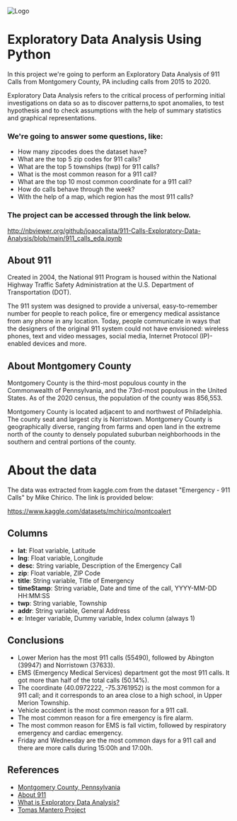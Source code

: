 
![Logo](https://images.squarespace-cdn.com/content/v1/51dc541ce4b03ebab8c5c88c/1472239169814-XBT5J2JNIYW8B3BSX5F7/image-asset.jpeg?format=1000w)


# Exploratory Data Analysis Using Python


In this project we're going to perform an Exploratory Data Analysis
of 911 Calls from Montgomery County, PA including calls from 2015 to 2020.

Exploratory Data Analysis refers to the critical process of performing 
initial investigations on data so as to discover patterns,to spot anomalies,
to test hypothesis and to check assumptions with the help of summary statistics 
and graphical representations.

### We're going to answer some questions, like:
- How many zipcodes does the dataset have?
- What are the top 5 zip codes for 911 calls?
- What are the top 5 townships (twp) for 911 calls?
- What is the most common reason for a 911 call? 
- What are the top 10 most common coordinate for a 911 call?
- How do calls behave through the week?
- With the help of a map, which region has the most 911 calls?

### The project can be accessed through the link below.

http://nbviewer.org/github/joaocalista/911-Calls-Exploratory-Data-Analysis/blob/main/911_calls_eda.ipynb

## About 911
Created in 2004, the National 911 Program is housed within the National Highway 
Traffic Safety Administration at the U.S. Department of Transportation (DOT).

The 911 system was designed to provide a universal, easy-to-remember number 
for people to reach police, fire or emergency medical assistance from any 
phone in any location. Today, people communicate in ways that the designers 
of the original 911 system could not have envisioned: wireless phones, text 
and video messages, social media, Internet Protocol (IP)-enabled devices and more.

## About Montgomery County
Montgomery County is the third-most populous county in the Commonwealth of 
Pennsylvania, and the 73rd-most populous in the United States. As of the 2020 
census, the population of the county was 856,553.

Montgomery County is located adjacent to and northwest of Philadelphia.
The county seat and largest city is Norristown. Montgomery County is 
geographically diverse, ranging from farms and open land in the extreme north 
of the county to densely populated suburban neighborhoods in the southern 
and central portions of the county.


# About the data

The data was extracted from kaggle.com from the dataset "Emergency - 911 Calls"
by Mike Chirico. The link is provided below:

https://www.kaggle.com/datasets/mchirico/montcoalert

## Columns

- **lat**: Float variable, Latitude
- **lng**: Float variable, Longitude
- **desc**: String variable, Description of the Emergency Call
- **zip**: Float variable, ZIP Code
- **title**: String variable, Title of Emergency
- **timeStamp**: String variable, Date and time of the call, YYYY-MM-DD HH:MM:SS
- **twp**: String variable, Township
- **addr**: String variable, General Address
- **e**: Integer variable, Dummy variable, Index column (always 1)

## Conclusions

- Lower Merion has the most 911 calls (55490), followed by Abington (39947) and Norristown (37633).
- EMS (Emergency Medical Services) department got the most 911 calls. It got more than half of the total calls (50.14%).
- The coordinate (40.0972222, -75.3761952) is the most common for a 911 call; and it corresponds to an area close to a high school, in Upper Merion Township.
- Vehicle accident is the most common reason for a 911 call.
- The most common reason for a fire emergency is fire alarm.
- The most common reason for EMS is fall victim, followed by respiratory emergency and cardiac emergency.
- Friday and Wednesday are the most common days for a 911 call and there are more calls during 15:00h and 17:00h.


## References

 - [Montgomery County, Pennsylvania](https://en.wikipedia.org/wiki/Montgomery_County,_Pennsylvania)
 - [About 911](https://www.911.gov/about/)
 - [What is Exploratory Data Analysis?](https://towardsdatascience.com/exploratory-data-analysis-8fc1cb20fd15)
 - [Tomas Mantero Project](https://www.kaggle.com/code/tomasmantero/emergency-911-calls-exploratory-data-analysis/notebook)
